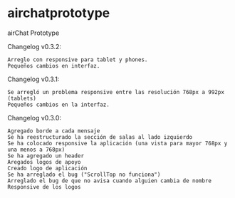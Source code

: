 airchatprototype
================

airChat Prototype

Changelog v0.3.2:

    Arreglo con responsive para tablet y phones.
    Pequeños cambios en interfaz.

Changelog v0.3.1:

    Se arregló un problema responsive entre las resolución 768px a 992px (tablets)
    Pequeños cambios en la interfaz.

Changelog v0.3.0:

    Agregado borde a cada mensaje
    Se ha reestructurado la sección de salas al lado izquierdo
    Se ha colocado responsive la aplicación (una vista para mayor 768px y una menos a 768px)
    Se ha agregado un header
    Aregados logos de apoyo
    Creado logo de aplicación
    Se ha arreglado el bug ("ScrollTop no funciona")
    Arreglado el bug de que no avisa cuando alguien cambia de nombre
    Responsive de los logos